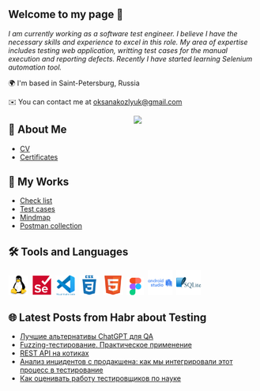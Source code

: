 ## Welcome to my page :wave: 

*I am currently working as a software test engineer. I believe I have the necessary skills and experience to excel in this role. My area of expertise includes testing web application, writting test cases for the manual execution and reporting defects. Recently I have started learning Selenium automation tool.*

🌍  I'm based in Saint-Petersburg, Russia

✉️  You can contact me at [oksanakozlyuk@gmail.com](mailto:oksanakozlyuk@gmail.com)

<p><img src="https://media.giphy.com/media/v1.Y2lkPTc5MGI3NjExNXRiYWFjdDF1ZmZiaDVseXQyY21icWh6aTVxNTk5MzM2ZzVmenFoeiZlcD12MV9pbnRlcm5hbF9naWZfYnlfaWQmY3Q9Zw/citBl9yPwnUOs/giphy.gif" align="right" width="250"/></p>
  
## :raising_hand: About Me

  + [CV](https://github.com/OksanaKZ/OksanaKZ/blob/main/Kozlyuk_Oksana_QA_Engineer.pdf)
  + [Certificates](https://github.com/OksanaKZ/My_Certificates/)

## :page_with_curl: My Works

  + [Check list](https://github.com/OksanaKZ/OksanaKZ/blob/main/checklists.xlsx)
  + [Test cases](https://github.com/OksanaKZ/OksanaKZ/blob/main/checklists.xlsx)
  + [Mindmap](https://github.com/OksanaKZ/OksanaKZ/blob/main/mindmap.png)
  + [Postman collection](https://github.com/OksanaKZ/Postman_Collection/blob/main/Petstore.postman_collection.json)

## :hammer_and_wrench: Tools and Languages
<div>
  <img src="https://github.com/devicons/devicon/blob/master/icons/linux/linux-original.svg" title="Linux" alt="Linux" width="40" height="40"/>&nbsp;
  <img src="https://github.com/devicons/devicon/blob/master/icons/selenium/selenium-original.svg" title="Selenium" alt="Selenium" width="40" height="40"/>&nbsp;
  <img src="https://github.com/devicons/devicon/blob/master/icons/vscode/vscode-original-wordmark.svg" title="Visual Studio Code" alt="Visual Studio Code" width="40" height="40"/>&nbsp;
  <img src="https://github.com/devicons/devicon/blob/master/icons/css3/css3-plain-wordmark.svg"  title="CSS3" alt="CSS" width="40" height="40"/>&nbsp;
  <img src="https://github.com/devicons/devicon/blob/master/icons/html5/html5-original.svg" title="HTML5" alt="HTML" width="40" height="40"/>&nbsp;
  <img src="https://github.com/devicons/devicon/blob/master/icons/figma/figma-original.svg" title="Figma" alt="Figma" width="35" height="35"/>&nbsp;
  <img src="https://github.com/devicons/devicon/blob/master/icons/androidstudio/androidstudio-plain-wordmark.svg" title="Android Studio" alt="Android Studio" width="50" height="50"/>&nbsp;
  <img src="https://github.com/devicons/devicon/blob/master/icons/sqlite/sqlite-original-wordmark.svg" title="SQLite"  alt="SQLite" width="50" height="50"/>&nbsp;
</div>

## :globe_with_meridians: Latest Posts from Habr about Testing
<!-- BLOG-POST-LIST:START -->
- [Лучшие альтернативы ChatGPT для QA](https://habr.com/ru/articles/810525/?utm_campaign=810525&utm_source=habrahabr&utm_medium=rss)
- [Fuzzing-тестирование. Практическое применение](https://habr.com/ru/companies/wildberries/articles/808911/?utm_campaign=808911&utm_source=habrahabr&utm_medium=rss)
- [REST API на котиках](https://habr.com/ru/companies/cdek_blog/articles/809601/?utm_campaign=809601&utm_source=habrahabr&utm_medium=rss)
- [Анализ инцидентов с продакшена: как мы интегрировали этот процесс в тестирование](https://habr.com/ru/companies/slsoft/articles/809635/?utm_campaign=809635&utm_source=habrahabr&utm_medium=rss)
- [Как оценивать работу тестировщиков по науке](https://habr.com/ru/companies/ibs/articles/810099/?utm_campaign=810099&utm_source=habrahabr&utm_medium=rss)
<!-- BLOG-POST-LIST:END -->
